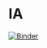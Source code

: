 # IA
[![Binder](https://mybinder.org/badge_logo.svg)](https://mybinder.org/v2/gh/StoneHg/IA/master)

